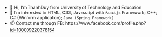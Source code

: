 - 👋 Hi, I’m ThanhDuy from University of Technology and Education
- 👀 I’m interested in HTML, CSS, Javascript with `Reactjs` Framework; C++; C# (Winform application); `Java (Spring Framework)`
- 📫 Contact me through FB: https://www.facebook.com/profile.php?id=100009220378154

<!---
ThanhDuy21110759/ThanhDuy21110759 is a ✨ special ✨ repository because its `README.md` (this file) appears on your GitHub profile.
You can click the Preview link to take a look at your changes.
--->
